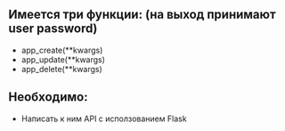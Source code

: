 ## Имеется три функции: (на выход принимают user password) 
* app_create(**kwargs)
* app_update(**kwargs)
* app_delete(**kwargs)
 
## Необходимо:
* Написать  к ним API с исползованием Flask
